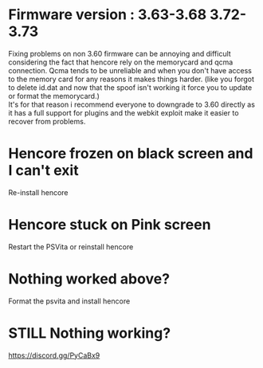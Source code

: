 # Firmware version : 3.63-3.68 3.72-3.73

Fixing problems on non 3.60 firmware can be annoying and difficult considering the fact that hencore rely on the memorycard and qcma connection. Qcma tends to be unreliable and when you don't have access to the memory card for any reasons it makes things harder. \(like you forgot to delete id.dat and now that the spoof isn't working it force you to update or format the memorycard.\)  
It's for that reason i recommend everyone to downgrade to 3.60 directly as it has a full support for plugins and the webkit exploit make it easier to recover from problems.  

# Hencore frozen on black screen and I can't exit
Re-install hencore

# Hencore stuck on Pink screen
Restart the PSVita or reinstall hencore

# Nothing worked above?
Format the psvita and install hencore

# STILL Nothing working?
https://discord.gg/PyCaBx9

